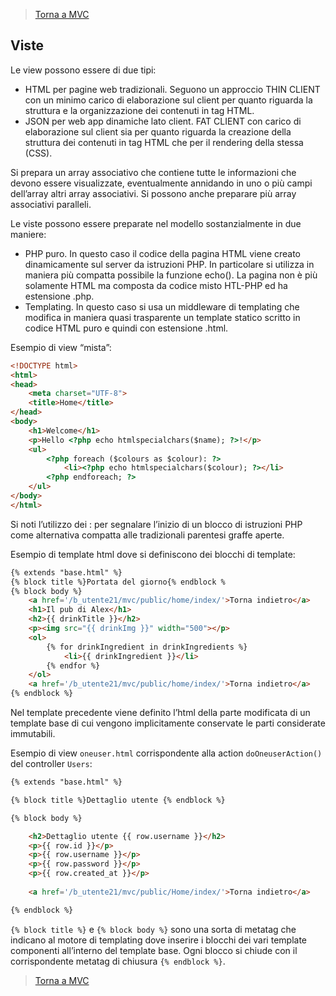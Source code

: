 >[Torna a MVC](mvcindex.md) 
## **Viste**
Le view possono essere di due tipi: 
-	HTML per pagine web tradizionali. Seguono un approccio THIN CLIENT con un minimo carico di elaborazione sul client per quanto riguarda la struttura e la organizzazione dei contenuti in tag HTML.
-	JSON per web app dinamiche lato client. FAT CLIENT con carico di elaborazione sul client sia per quanto riguarda la creazione della struttura dei contenuti in tag HTML che per il rendering della stessa (CSS).

Si prepara un array associativo che contiene tutte le informazioni che devono essere visualizzate, eventualmente annidando in uno o più campi dell’array altri array associativi. Si possono anche preparare più array associativi paralleli.

Le viste possono essere preparate nel modello sostanzialmente in due maniere:
-	PHP puro. In questo caso il codice della pagina HTML viene creato dinamicamente sul server da istruzioni PHP. In particolare si utilizza in maniera più compatta possibile la funzione echo(). La pagina non è più solamente HTML ma composta da codice misto HTL-PHP ed ha estensione .php.
-	Templating. In questo caso si usa un middleware di templating che modifica in maniera quasi trasparente un template statico scritto in codice HTML puro e quindi con estensione .html.

Esempio di view “mista”:
```html
<!DOCTYPE html>
<html>
<head>
    <meta charset="UTF-8">
    <title>Home</title>
</head>
<body>
    <h1>Welcome</h1>
    <p>Hello <?php echo htmlspecialchars($name); ?>!</p>
    <ul>
        <?php foreach ($colours as $colour): ?>
            <li><?php echo htmlspecialchars($colour); ?></li>
        <?php endforeach; ?>
    </ul>
</body>
</html>
```
Si noti l’utilizzo dei : per segnalare l’inizio di un blocco di istruzioni PHP come alternativa compatta alle tradizionali parentesi graffe aperte.

Esempio di template html dove si definiscono dei blocchi di template:
```html
{% extends "base.html" %}
{% block title %}Portata del giorno{% endblock %
{% block body %}
    <a href='/b_utente21/mvc/public/home/index/'>Torna indietro</a>
    <h1>Il pub di Alex</h1>
    <h2>{{ drinkTitle }}</h2>
    <p><img src="{{ drinkImg }}" width="500"></p>
    <ol>
        {% for drinkIngredient in drinkIngredients %}
            <li>{{ drinkIngredient }}</li>
        {% endfor %}
    </ol>  
    <a href='/b_utente21/mvc/public/home/index/'>Torna indietro</a>
{% endblock %}
```
Nel template precedente viene definito l’html della parte modificata di un template base di cui vengono implicitamente conservate le parti considerate immutabili.

Esempio di view ```oneuser.html``` corrispondente alla action ```doOneuserAction()``` del controller ```Users```:
```html
{% extends "base.html" %}

{% block title %}Dettaglio utente {% endblock %}

{% block body %}

    <h2>Dettaglio utente {{ row.username }}</h2> 
    <p>{{ row.id }}</p>
    <p>{{ row.username }}</p>
    <p>{{ row.password }}</p>
    <p>{{ row.created_at }}</p>
    
    <a href='/b_utente21/mvc/public/Home/index/'>Torna indietro</a>

{% endblock %}
```
```{% block title %}``` e ```{% block body %}``` sono una sorta di metatag che indicano al motore di templating dove inserire i blocchi dei vari template componenti all’interno del template base. Ogni blocco si chiude con il corrispondente metatag di chiusura ```{% endblock %}```.

>[Torna a MVC](mvcindex.md) 
